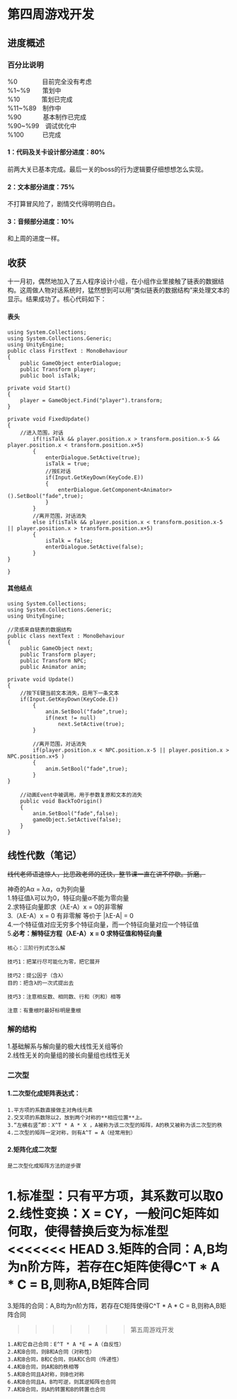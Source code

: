 #   第四周游戏开发
##  进度概述
### 百分比说明
%0&emsp;&emsp;&emsp;&emsp;目前完全没有考虑<br/>
%1~%9&emsp;&emsp;策划中<br/>
%10&emsp;&emsp;&emsp;&ensp;策划已完成<br/>
%11~%89&ensp;&ensp;制作中<br/>
%90&emsp;&emsp;&emsp;&ensp;基本制作已完成<br/>
%90~%99&ensp;&ensp;调试优化中<br/>
%100&ensp;&ensp;&ensp;&ensp;&ensp;&ensp;已完成<br/>

#### 1：代码及关卡设计部分进度：80%
前两大关已基本完成。最后一关的boss的行为逻辑要仔细想想怎么实现。
#### 2：文本部分进度：75%
不打算冒风险了，剧情交代得明明白白。
#### 3：音频部分进度：10%
和上周的进度一样。

## 收获

十一月初，偶然地加入了五人程序设计小组，在小组作业里接触了链表的数据结构。这周做人物对话系统时，猛然想到可以用“类似链表的数据结构”来处理文本的显示。结果成功了。核心代码如下：

####    表头

    using System.Collections;
    using System.Collections.Generic;
    using UnityEngine;
    public class FirstText : MonoBehaviour
    {
        public GameObject enterDialogue;
        public Transform player;
        public bool isTalk;

    private void Start()
    {
        player = GameObject.Find("player").transform;
    }

    private void FixedUpdate()
    {    
        //进入范围，对话
            if(!isTalk && player.position.x > transform.position.x-5 && player.position.x < transform.position.x+5)   
            {
                enterDialogue.SetActive(true);
                isTalk = true;
                //按E对话
                if(Input.GetKeyDown(KeyCode.E))
                {
                    enterDialogue.GetComponent<Animator>().SetBool("fade",true);
                }
            }
            //离开范围，对话消失
            else if(isTalk && player.position.x < transform.position.x-5 || player.position.x > transform.position.x+5)
            {
                isTalk = false;
                enterDialogue.SetActive(false);
            }
    }
    
    }

####    其他结点

    using System.Collections;
    using System.Collections.Generic;
    using UnityEngine;

    //灵感来自链表的数据结构
    public class nextText : MonoBehaviour
    {
        public GameObject next;
        public Transform player;
        public Transform NPC;
        public Animator anim;

    private void Update()
    {
        //按下E键当前文本消失，启用下一条文本
        if(Input.GetKeyDown(KeyCode.E))
            {
                anim.SetBool("fade",true);
                if(next != null)
                    next.SetActive(true);
            }

            //离开范围，对话消失
            if(player.position.x < NPC.position.x-5 || player.position.x > NPC.position.x+5 )
            {
                anim.SetBool("fade",true);
            }
    }

        //动画Event中被调用，用于参数复原和文本的消失
        public void BackToOrigin()
        {
            anim.SetBool("fade",false);
            gameObject.SetActive(false);
        }
    }


## 线性代数（笔记）
~~线代老师语速惊人，比思政老师的还快，整节课一直在讲不停歇。折磨。~~

神奇的Aα = λα，α为列向量<br/>
1.特征值λ可以为0，特征向量α不能为零向量<br/>
2.求特征向量即求（λE-A）x = 0的非零解<br/>
3.（λE-A）x = 0 有非零解 等价于 |λE-A| = 0<br/>
4.一个特征值对应无穷多个特征向量，而一个特征向量对应一个特征值<br/>
5.**必考：解特征方程（λE-A）x = 0 求特征值和特征向量**<br/>

    核心：三阶行列式怎么解
    
    技巧1：把某行尽可能化为零，把它展开
    
    技巧2：提公因子（含λ）
    目的：把含λ的一次式提出去

    技巧3：注意相反数、相同数、行和（列和）相等

    注意：有重根时最好标明是重根

### 解的结构

1.基础解系与解向量的极大线性无关组等价<br/>
2.线性无关的向量组的接长向量组也线性无关


### 二次型

####    1.二次型化成矩阵表达式：

    1.平方项的系数直接做主对角线元素
    2.交叉项的系数除以2，放到两个对称的**相应位置**上。
    3.“左横右竖”即：X^T * A * X ，A被称为该二次型的矩阵，A的秩又被称为该二次型的秩
    4.二次型的矩阵一定对称，则有A^T = A（经常用到）

####    2.矩阵化成二次型

    是二次型化成矩阵方法的逆步骤


1.标准型：只有平方项，其系数可以取0<br/>
2.线性变换：X = CY，一般问C矩阵如何取，使得替换后变为标准型<br/>
<<<<<<< HEAD
3.矩阵的合同：A,B均为n阶方阵，若存在C矩阵使得C^T * A * C = B,则称A,B矩阵合同
=======
3.矩阵的合同：A,B均为n阶方阵，若存在C矩阵使得C^T * A * C = B,则称A,B矩阵合同<br/>
>>>>>>> 第五周游戏开发

    1.A和它自己合同：E^T * A *E = A（自反性）
    2.A和B合同，则B和A合同（对称性）
    3.A和B合同，B和C合同，则A和C合同（传递性）
    4.A和B合同，则A和B的秩相等
    5.A和B合同且A对称，则B也对称
    6.A和B合同且A，B均可逆，则其逆矩阵也合同
    7.A和B合同，则A的转置和B的转置也合同














